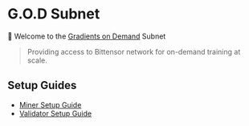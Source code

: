 # G.O.D Subnet

🚀 Welcome to the [Gradients on Demand](https://finetuning-web.vercel.app/app) Subnet

> Providing access to Bittensor network for on-demand training at scale.

## Setup Guides

- [Miner Setup Guide](docs/miner_setup.md)
- [Validator Setup Guide](docs/validator_setup.md)
